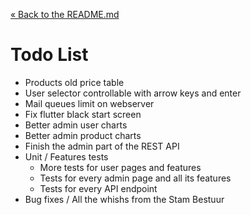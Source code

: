 [&laquo; Back to the README.md](../README.md)

# Todo List

- Products old price table
- User selector controllable with arrow keys and enter
- Mail queues limit on webserver
- Fix flutter black start screen
- Better admin user charts
- Better admin product charts
- Finish the admin part of the REST API
- Unit / Features tests
    - More tests for user pages and features
    - Tests for every admin page and all its features
    - Tests for every API endpoint
- Bug fixes / All the whishs from the Stam Bestuur
